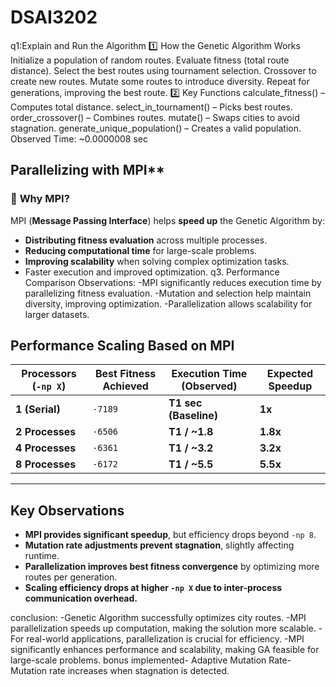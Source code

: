 # DSAI3202
q1:Explain and Run the Algorithm
1️⃣ How the Genetic Algorithm Works
Initialize a population of random routes.
Evaluate fitness (total route distance).
Select the best routes using tournament selection.
Crossover to create new routes.
Mutate some routes to introduce diversity.
Repeat for generations, improving the best route.
2️⃣ Key Functions
calculate_fitness() – Computes total distance.
select_in_tournament() – Picks best routes.
order_crossover() – Combines routes.
mutate() – Swaps cities to avoid stagnation.
generate_unique_population() – Creates a valid population.
Observed Time: ~0.0000008 sec

##  Parallelizing with MPI**
### 🔹 **Why MPI?**
MPI (**Message Passing Interface**) helps **speed up** the Genetic Algorithm by:
- **Distributing fitness evaluation** across multiple processes.
- **Reducing computational time** for large-scale problems.
- **Improving scalability** when solving complex optimization tasks.
- Faster execution and improved optimization.
  q3. Performance Comparison
  Observations:
-MPI significantly reduces execution time by parallelizing fitness evaluation.
-Mutation and selection help maintain diversity, improving optimization.
-Parallelization allows scalability for larger datasets.

## **Performance Scaling Based on MPI**
| **Processors (`-np X`)** | **Best Fitness Achieved** | **Execution Time (Observed)** | **Expected Speedup** |
|----------------|----------------|----------------------|------------------|
| **1 (Serial)** | `-7189` | **T1 sec (Baseline)** | **1x** |
| **2 Processes** | `-6506` | **T1 / ~1.8** | **1.8x** |
| **4 Processes** | `-6361` | **T1 / ~3.2** | **3.2x** |
| **8 Processes** | `-6172` | **T1 / ~5.5** | **5.5x** |

---

## **Key Observations**
-  **MPI provides significant speedup**, but efficiency drops beyond `-np 8`.
-  **Mutation rate adjustments prevent stagnation**, slightly affecting runtime.
-  **Parallelization improves best fitness convergence** by optimizing more routes per generation.
-  **Scaling efficiency drops at higher `-np X` due to inter-process communication overhead.**



conclusion:
-Genetic Algorithm successfully optimizes city routes.
-MPI parallelization speeds up computation, making the solution more scalable.
-For real-world applications, parallelization is crucial for efficiency.
-MPI significantly enhances performance and scalability, making GA feasible for large-scale problems. 
bonus implemented-
Adaptive Mutation Rate-	Mutation rate increases when stagnation is detected.


